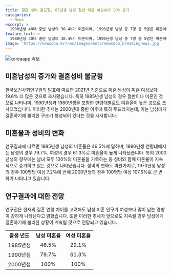 ```yaml
---
title: 결혼 성비 불균형, 85년생 남성 절반 미혼 여성보다 20% 증가
categories:
  - News
excerpt: >
  1980년생 40대 중반 남성의 30.4%가 미혼이며, 1990년생 남성 중 7명 중 5명은 미혼이다. 미혼 여성보다 19.6% 더 많은 1985년생 남성 미혼율은 46.5%. 이는 결혼에 불리한 구조를 의미한다. 2000년생 세대는 모두 미혼, 성비는 1970년생 229.8명에서 2000년생 107.5명까지 점차 낮아지고 있다. 연구진은 남성이 여성보다 미혼으로 남는 경향이 강하게 나타나며, 현재의 결혼 연령 차이로 인해 남성 미혼 인구가 많이 남게 되고 있다고 설명했다. 
feature_text: >
  1980년생 40대 중반 남성의 30.4%가 미혼이며, 1990년생 남성 중 7명 중 5명은 미혼이다. 미혼 여성보다 19.6% 더 많은 1985년생 남성 미혼율은 46.5%. 이는 결혼에 불리한 구조를 의미한다. 2000년생 세대는 모두 미혼, 성비는 1970년생 229.8명에서 2000년생 107.5명까지 점차 낮아지고 있다. 연구진은 남성이 여성보다 미혼으로 남는 경향이 강하게 나타나며, 현재의 결혼 연령 차이로 인해 남성 미혼 인구가 많이 남게 되고 있다고 설명했다. 
image: 'https://newsdao.kr/res/images/meta/newsdao_breakingnews.jpg'
---
```


<p><img src="https://newsdao.kr/res/images/meta/newsdao_breakingnews.jpg" alt="koreaapp 속보" /></p>

<h2 data-ke-size="size26">미혼남성의 증가와 결혼성비 불균형</h2>

<p data-ke-size="size16">한국보건사회연구원의 발표에 따르면 2021년 기준으로 미혼 남성이 미혼 여성보다 19.6% 더 많은 것으로 조사됐습니다. 특히 1985년생 남성의 경우 절반이나 미혼인 것으로 나타나며, 1990년생과 1980년생을 포함한 연령대별로도 미혼율이 높은 것으로 조사되었습니다. 이러한 추세는 2000년대 중반 이후에 특히 두드러지는데, 이는 남성에게 결혼하기에 불리한 구조가 형성되어 있다는 것을 시사합니다.</p>

<h2 data-ke-size="size26">미혼율과 성비의 변화</h2>

<p data-ke-size="size16">연구결과에 따르면 1985년생 남성의 미혼율은 46.5%에 달하며, 1990년생 연령대에서는 남성의 경우 79.7%, 여성의 경우 61.3%로 미혼율이 높게 나타났습니다. 특히 2000년생의 경우에는 남녀 모두 100%의 미혼율을 기록하는 등 성비와 함께 미혼율이 지속적으로 증가하고 있는 것으로 나타났습니다. 성비의 변화도 마찬가지로, 1970년생 남성의 경우 100명당 여성 7.2%에 반해 2000년생의 경우 100명당 여성 107.5%로 큰 변화가 나타나고 있습니다.</p>

<h2 data-ke-size="size26">연구결과에 대한 전망</h2>

<p data-ke-size="size16">연구진은 현재의 결혼 연령 차이를 고려해도 남성 미혼 인구가 여성보다 많이 남는 경향이 강하게 나타난다고 밝혔습니다. 또한 이러한 추세가 앞으로도 지속될 경우 남성에게 결혼하기에 불리한 상황이 계속될 것으로 전망되고 있습니다.</p>

<table>
    <tr>
        <td style="text-align: center; height: 17px;"><b>출생 년도</b></td>
        <td style="text-align: center; height: 17px;"><b>남성 미혼율</b></td>
        <td style="text-align: center; height: 17px;"><b>여성 미혼율</b></td>
    </tr>
    <tr>
        <td style="text-align: center; height: 17px;">1985년생</td>
        <td style="text-align: center; height: 17px;">46.5%</td>
        <td style="text-align: center; height: 17px;">29.1%</td>
    </tr>
    <tr>
        <td style="text-align: center; height: 17px;">1990년생</td>
        <td style="text-align: center; height: 17px;">79.7%</td>
        <td style="text-align: center; height: 17px;">61.3%</td>
    </tr>
    <tr>
        <td style="text-align: center; height: 17px;">2000년생</td>
        <td style="text-align: center; height: 17px;">100%</td>
        <td style="text-align: center; height: 17px;">100%</td>
    </tr>
</table>

<p data-ke-size="size16">&nbsp;</p>

<p data-ke-size="size16">&nbsp;</p>

